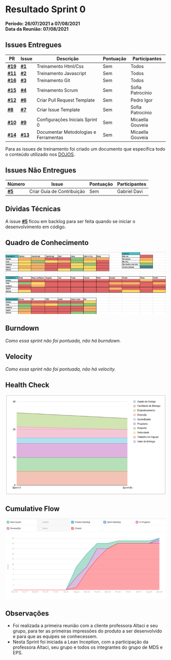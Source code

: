 # Resultado Sprint 0

**Período: 26/07/2021 a 07/08/2021**<br>
**Data da Reunião: 07/08/2021**

## Issues Entregues
| PR | Issue | Descrição | Pontuação | Participantes |
|----|-------|-----------|-----------|---------------|
| [**#19**](https://github.com/fga-eps-mds/2021.1-Linguas-Indigenas-Docs/pull/19) | [**#1**](https://github.com/fga-eps-mds/2021.1-Linguas-Indigenas-Docs/issues/1) | Treinamento Html/Css | Sem | Todos |
| [**#11**](https://github.com/fga-eps-mds/2021.1-Linguas-Indigenas-Docs/pull/11) | [**#2**](https://github.com/fga-eps-mds/2021.1-Linguas-Indigenas-Docs/issues/2) | Treinamento Javascript | Sem | Todos |
| [**#16**](https://github.com/fga-eps-mds/2021.1-Linguas-Indigenas-Docs/pull/16) | [**#3**](https://github.com/fga-eps-mds/2021.1-Linguas-Indigenas-Docs/issues/3) | Treinamento Git | Sem | Todos |
| [**#15**](https://github.com/fga-eps-mds/2021.1-Linguas-Indigenas-Docs/pull/15) | [**#4**](https://github.com/fga-eps-mds/2021.1-Linguas-Indigenas-Docs/issues/4) | Treinamento Scrum | Sem | Sofia Patrocínio |
| [**#12**](https://github.com/fga-eps-mds/2021.1-Linguas-Indigenas-Docs/pull/12) | [**#6**](https://github.com/fga-eps-mds/2021.1-Linguas-Indigenas-Docs/issues/6) | Criar Pull Request Template | Sem | Pedro Igor |
| [**#8**](https://github.com/fga-eps-mds/2021.1-Linguas-Indigenas-Docs/pull/8) | [**#7**](https://github.com/fga-eps-mds/2021.1-Linguas-Indigenas-Docs/issues/7) | Criar Issue Template | Sem | Sofia Patrocínio |
| [**#10**](https://github.com/fga-eps-mds/2021.1-Linguas-Indigenas-Docs/pull/10) | [**#9**](https://github.com/fga-eps-mds/2021.1-Linguas-Indigenas-Docs/issues/9) | Configurações Iniciais Sprint 0 | Sem | Micaella Gouveia |
| [**#14**](https://github.com/fga-eps-mds/2021.1-Linguas-Indigenas-Docs/pull/14) | [**#13**](https://github.com/fga-eps-mds/2021.1-Linguas-Indigenas-Docs/issues/13) | Documentar Metodologias e Ferramentas | Sem | Micaella Gouveia |


Para as issues de treinamento foi criado um documento que especifica todo o conteúdo utilizado nos [DOJOS](Index/dojosIndex.md).

## Issues Não Entregues
| Número | Issue | Pontuação | Participantes |
|--------|-------|-----------|---------------|
| [**#5**](https://github.com/fga-eps-mds/2021.1-Linguas-Indigenas-Docs/issues/5) | Criar Guia de Contribuição | Sem | Gabriel Davi |

## Dívidas Técnicas
A issue [**#5**](https://github.com/fga-eps-mds/2021.1-Linguas-Indigenas-Docs/issues/5) ficou em backlog para ser feita quando se iniciar o desenvolvimento em código.

## Quadro de Conhecimento
![quadro0b](../../img/quadroConhecimento/quadro0b.png)

## Burndown
*Como essa sprint não foi pontuada, não há burndown.*

## Velocity
*Como essa sprint não foi pontuada, não há velocity.*

## Health Check
![health0](../../img/healthCheck/health0.png)

## Cumulative Flow
![cumulative0](../../img/cumulativeFlow/cumulative0.png)


## Observações
- Foi realizada a primeira reunião com a cliente professora Altaci e seu grupo, para ter as primeiras impressões do produto a ser desenvolvido e para que as equipes se conhecessem.
- Nesta Sprint foi iniciada a Lean Inception, com a participação da professora Altaci, seu grupo e todos os integrantes do grupo de MDS e EPS.